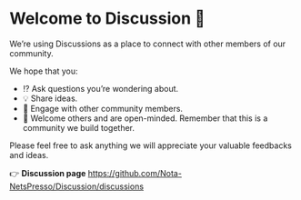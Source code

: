 # Welcome to Discussion 🙌  

We’re using Discussions as a place to connect with other members of our community.

We hope that you:
- ⁉️ Ask questions you’re wondering about.
- 💡 Share ideas.
- 🤝 Engage with other community members.
- 💪 Welcome others and are open-minded. Remember that this is a community we build together.

Please feel free to ask anything we will appreciate your valuable feedbacks and ideas.


👉 **Discussion page**
https://github.com/Nota-NetsPresso/Discussion/discussions

